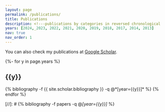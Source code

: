 ```yaml
---
layout: page
permalink: /publications/
title: Publications
description: <!---publications by categories in reversed chronological order. generated by jekyll-scholar.--->
years: [2024,_2023, 2022, 2021, 2020, 2019, 2018, 2017, 2014, 2013]
nav: true
nav_order: 1
---
```


You can also check my publications at [Google Scholar](https://scholar.google.com/citations?user=1Ie3QuMAAAAJ&hl=en&oi=ao).

<div class="publications">

{%- for y in page.years %}
  <h2 class="year">{{y}}</h2>
  {% bibliography -f {{ site.scholar.bibliography }} -q @*[year={{y}}]* %}
{% endfor %}

</div>

[//]: # {% bibliography -f papers -q @*[year={{y}}]* %}
